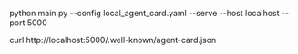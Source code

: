 python main.py --config local_agent_card.yaml --serve --host localhost --port 5000

curl http://localhost:5000/.well-known/agent-card.json                                                                                                     
